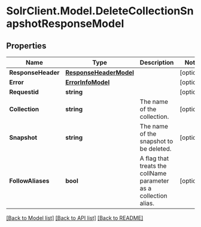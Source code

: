 # SolrClient.Model.DeleteCollectionSnapshotResponseModel

## Properties

Name | Type | Description | Notes
------------ | ------------- | ------------- | -------------
**ResponseHeader** | [**ResponseHeaderModel**](ResponseHeaderModel.md) |  | [optional] 
**Error** | [**ErrorInfoModel**](ErrorInfoModel.md) |  | [optional] 
**Requestid** | **string** |  | [optional] 
**Collection** | **string** | The name of the collection. | [optional] 
**Snapshot** | **string** | The name of the snapshot to be deleted. | [optional] 
**FollowAliases** | **bool** | A flag that treats the collName parameter as a collection alias. | [optional] 

[[Back to Model list]](../README.md#documentation-for-models) [[Back to API list]](../README.md#documentation-for-api-endpoints) [[Back to README]](../README.md)

